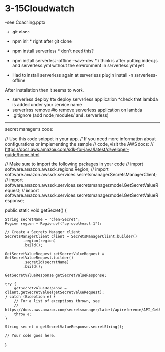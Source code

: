 # 3-15Cloudwatch


-see Coaching.pptx

- git clone
- npm init * right after git clone
- npm install serverless * don't need this?
- npm install serverless-offline –save-dev * i think is after putting index.js and serverless.yml without the environment in serverless.yml yet

- Had to install serverless again at serverless plugin install -n serverless-offline

After installation then it seems to work.

- serverless deploy #to deploy serverless application *check that lambda is added under your service name
- serverless remove #to remove serverless application on lambda
- .gitignore (add node_modules/ and .serverless)




--------------------------------------------

secret manager's code:

// Use this code snippet in your app.
// If you need more information about configurations or implementing the sample
// code, visit the AWS docs:
// https://docs.aws.amazon.com/sdk-for-java/latest/developer-guide/home.html

// Make sure to import the following packages in your code
// import software.amazon.awssdk.regions.Region;
// import software.amazon.awssdk.services.secretsmanager.SecretsManagerClient;
// import software.amazon.awssdk.services.secretsmanager.model.GetSecretValueRequest;
// import software.amazon.awssdk.services.secretsmanager.model.GetSecretValueResponse;	

public static void getSecret() {

    String secretName = "chen-Secret";
    Region region = Region.of("ap-southeast-1");

    // Create a Secrets Manager client
    SecretsManagerClient client = SecretsManagerClient.builder()
            .region(region)
            .build();

    GetSecretValueRequest getSecretValueRequest = GetSecretValueRequest.builder()
            .secretId(secretName)
            .build();

    GetSecretValueResponse getSecretValueResponse;

    try {
        getSecretValueResponse = client.getSecretValue(getSecretValueRequest);
    } catch (Exception e) {
        // For a list of exceptions thrown, see
        // https://docs.aws.amazon.com/secretsmanager/latest/apireference/API_GetSecretValue.html
        throw e;
    }

    String secret = getSecretValueResponse.secretString();

    // Your code goes here.
}